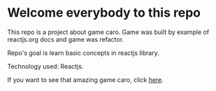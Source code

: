 # Welcome everybody to this repo

This repo is a project about game caro. Game was built by example of reactjs.org docs and game was refactor.

Repo's goal is learn basic concepts in reactjs library.

Technology used: Reactjs.

If you want to see that amazing game caro, click [here](https://gomoku-refactoring-bmu6rb4lz-nguyenvanloi10012001-gmailcom.vercel.app/).
